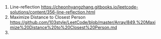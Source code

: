 1) Line-reflection
https://cheonhyangzhang.gitbooks.io/leetcode-solutions/content/356-line-reflection.html
2) Maximize Distance to Closest Person
https://github.com/103style/LeetCode/blob/master/Array/849.%20Maximize%20Distance%20to%20Closest%20Person.md
3)
